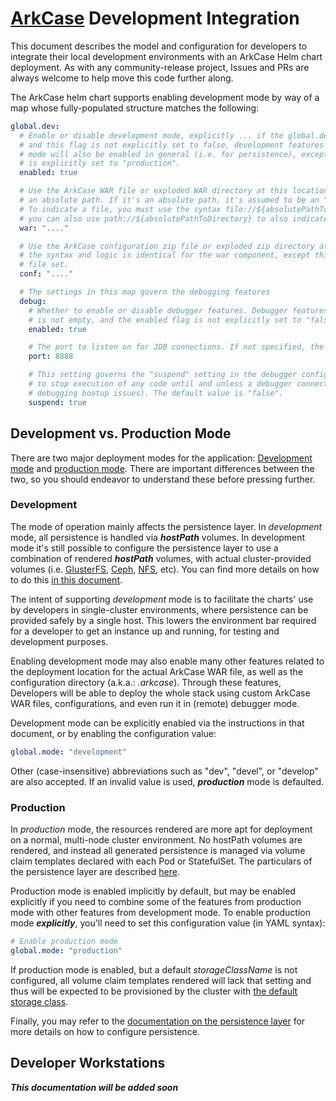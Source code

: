 
# [ArkCase](https://www.arkcase.com/) Development Integration

This document describes the model and configuration for developers to integrate their local development environments with an ArkCase Helm chart deployment. As with any community-release project, Issues and PRs are always welcome to help move this code further along.

The ArkCase helm chart supports enabling development mode by way of a map whose fully-populated structure matches the following:

```yaml
global.dev:
  # Enable or disable development mode, explicitly ... if the global.dev map is not empty,
  # and this flag is not explicitly set to false, development features will be enabled. Development
  # mode will also be enabled in general (i.e. for persistence), except if the global.mode flag
  # is explicitly set to "production".
  enabled: true

  # Use the ArkCase WAR file or exploded WAR directory at this location for execution. It must be
  # an absolute path. If it's an absolute path, it's assumed to be an "exploded WAR" directory.
  # To indicate a file, you must use the syntax file://${absolutePathToFile}. If you want to be specific,
  # you can also use path://${absolutePathToDirectory} to also indicate an exploded WAR directory.
  war: "...."

  # Use the ArkCase configuration zip file or exploded zip directory at this location for execution.
  # the syntax and logic is identical for the war component, except this is for the .arkcase configuration
  # file set.
  conf: "...."

  # The settings in this map govern the debugging features
  debug:
    # Whether to enable or disable debugger features. Debugger features will be enabled if the debug map
    # is not empty, and the enabled flag is not explicitly set to "false"
    enabled: true

    # The port to listen on for JDB connections. If not specified, the default of 8888 is used.
    port: 8888

    # This setting governs the "suspend" setting in the debugger configuration for the JVM, and is useful
    # to stop execution of any code until and unless a debugger connects to the instance (i.e. for
    # debugging bootup issues). The default value is "false".
    suspend: true
```

## Development vs. Production Mode

There are two major deployment modes for the application: [Development mode](#development-mode) and [production mode](#production-mode). There are important differences between the two, so you should endeavor to understand these before pressing further.

### <a name="development-mode"></a>Development

The mode of operation mainly affects the persistence layer. In *development* mode, all persistence is handled via ***hostPath*** volumes. In development mode it's still possible to configure the persistence layer to use a combination of rendered ***hostPath*** volumes, with actual cluster-provided volumes (i.e. [GlusterFS](https://www.gluster.org/), [Ceph](https://docs.ceph.com/en/quincy/), [NFS](https://en.wikipedia.org/wiki/Network_File_System), etc). You can find more details on how to do this [in this document](docs/Persistence.md).

The intent of supporting *development* mode is to facilitate the charts' use by developers in single-cluster environments, where persistence can be provided safely by a single host. This lowers the environment bar required for a developer to get an instance up and running, for testing and development purposes.

Enabling development mode may also enable many other features related to the deployment location for the actual ArkCase WAR file, as well as the configuration directory (a.k.a.: *.arkcase*). Through these features, Developers will be able to deploy the whole stack using custom ArkCase WAR files, configurations, and even run it in (remote) debugger mode.

Development mode can be explicitly enabled via the instructions in that document, or by enabling the configuration value:

```yaml
global.mode: "development"
```

Other (case-insensitive) abbreviations such as "dev", "devel", or "develop" are also accepted. If an invalid value is used, ***production*** mode is defaulted.

### <a name="production-mode"></a>Production

In *production* mode, the resources rendered are more apt for deployment on a normal, multi-node cluster environment. No hostPath volumes are rendered, and instead all generated persistence is managed via volume claim templates declared with each Pod or StatefulSet. The particulars of the persistence layer are described [here](Persistence.md).

Production mode is enabled implicitly by default, but may be enabled explicitly if you need to combine some of the features from production mode with other features from development mode. To enable production mode ***explicitly***, you'll need to set this configuration value (in YAML syntax):

```yaml
# Enable production mode
global.mode: "production"
```

If production mode is enabled, but a default *storageClassName* is not configured, all volume claim templates rendered will lack that setting and thus will be expected to be provisioned by the cluster with [the default storage class](https://kubernetes.io/docs/tasks/administer-cluster/change-default-storage-class/).

Finally, you may refer to the [documentation on the persistence layer](#persistence) for more details on how to configure persistence.

## Developer Workstations

***This documentation will be added soon***

